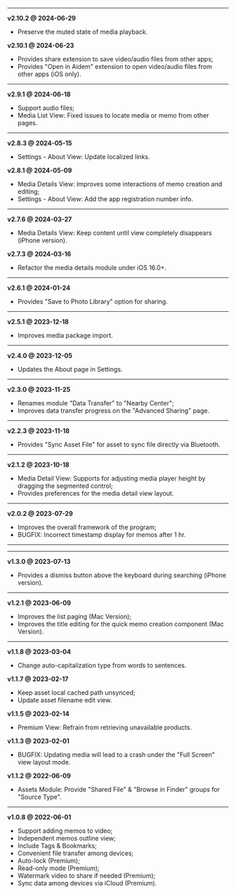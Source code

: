 
------

__v2.10.2 @ 2024-06-29__
  
  - Preserve the muted state of media playback.

__v2.10.1 @ 2024-06-23__
  
  - Provides share extension to save video/audio files from other apps;
  - Provides "Open in Aidem" extension to open video/audio files from other apps (iOS only).
  
---

__v2.9.1 @ 2024-06-18__
  
  - Support audio files;
  - Media List View: Fixed issues to locate media or memo from other pages.
  
---

__v2.8.3 @ 2024-05-15__
  
  - Settings - About View: Update localized links.

__v2.8.1 @ 2024-05-09__
  
  - Media Details View: Improves some interactions of memo creation and editing;
  - Settings - About View: Add the app registration number info.
  
---

__v2.7.6 @ 2024-03-27__
  
  - Media Details View: Keep content until view completely disappears (iPhone version).

__v2.7.3 @ 2024-03-16__
  
  - Refactor the media details module under iOS 16.0+.
  
---

__v2.6.1 @ 2024-01-24__
  
  - Provides "Save to Photo Library" option for sharing.
  
---

__v2.5.1 @ 2023-12-18__
  
  - Improves media package import.
  
---

__v2.4.0 @ 2023-12-05__
  
  - Updates the About page in Settings.
  
---

__v2.3.0 @ 2023-11-25__
  
  - Renames module "Data Transfer" to "Nearby Center";
  - Improves data transfer progress on the "Advanced Sharing" page.
  
---

__v2.2.3 @ 2023-11-18__
  
  - Provides "Sync Asset File" for asset to sync file directly via Bluetooth.
  
---

__v2.1.2 @ 2023-10-18__
  
  - Media Detail View: Supports for adjusting media player height by dragging the segmented control;
  - Provides preferences for the media detail view layout.
  
---

__v2.0.2 @ 2023-07-29__
  
  - Improves the overall framework of the program;
  - BUGFIX: Incorrect timestamp display for memos after 1 hr.
  
---
---

__v1.3.0 @ 2023-07-13__
  
  - Provides a dismiss button above the keyboard during searching (iPhone version).
  
---

__v1.2.1 @ 2023-06-09__
  
  - Improves the list paging (Mac Version);
  - Improves the title editing for the quick memo creation component (Mac Version).
  
---

__v1.1.8 @ 2023-03-04__
  
  - Change auto-capitalization type from words to sentences.

__v1.1.7 @ 2023-02-17__
  
  - Keep asset local cached path unsynced;
  - Update asset filename edit view.

__v1.1.5 @ 2023-02-14__
  
  - Premium View: Refrain from retrieving unavailable products.

__v1.1.3 @ 2023-02-01__
  
  - BUGFIX: Updating media will lead to a crash under the "Full Screen" view layout mode.

__v1.1.2 @ 2022-06-09__
  
  - Assets Module: Provide "Shared File" & "Browse in Finder" groups for "Source Type".
  
---

__v1.0.8 @ 2022-06-01__
  
  - Support adding memos to video;
  - Independent memos outline view;
  - Include Tags & Bookmarks;
  - Convenient file transfer among devices;
  - Auto-lock (Premium);
  - Read-only mode (Premium);
  - Watermark video to share if needed (Premium);
  - Sync data among devices via iCloud (Premium).

